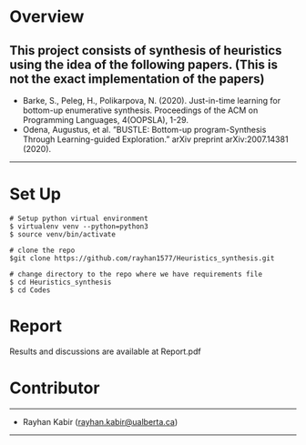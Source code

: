 # Overview
**This project consists of synthesis of heuristics using the idea of the following papers.**
(This is not the exact implementation of the papers)
---
- Barke, S., Peleg, H., Polikarpova, N. (2020). Just-in-time learning for bottom-up enumerative synthesis. Proceedings of the ACM on Programming Languages, 4(OOPSLA), 1-29.
- Odena, Augustus, et al. ”BUSTLE: Bottom-up program-Synthesis Through Learning-guided Exploration.” arXiv
preprint arXiv:2007.14381 (2020).

---


# Set Up
```
# Setup python virtual environment
$ virtualenv venv --python=python3
$ source venv/bin/activate

# clone the repo
$git clone https://github.com/rayhan1577/Heuristics_synthesis.git

# change directory to the repo where we have requirements file
$ cd Heuristics_synthesis
$ cd Codes

```


# Report

Results and discussions are available at Report.pdf


# Contributor
---
- Rayhan Kabir (rayhan.kabir@ualberta.ca)
---
